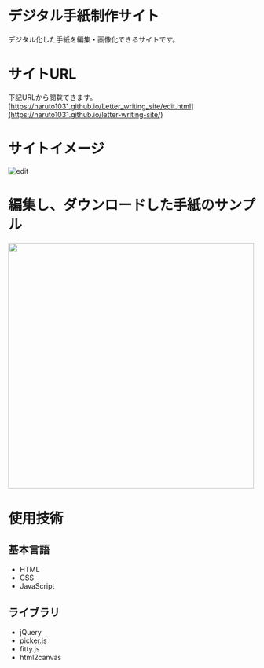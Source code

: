 # **デジタル手紙制作サイト**
デジタル化した手紙を編集・画像化できるサイトです。

# サイトURL
下記URLから閲覧できます。
<br>
[https://naruto1031.github.io/Letter_writing_site/edit.html](https://naruto1031.github.io/letter-writing-site/)

# サイトイメージ

![edit](./Letter_editor.png)

# 編集し、ダウンロードした手紙のサンプル
<img src="./サンプルイメージ.png" width="500px">

# 使用技術
## 基本言語
- HTML
- CSS
- JavaScript
## ライブラリ
- jQuery
- picker.js
- fitty.js
- html2canvas
